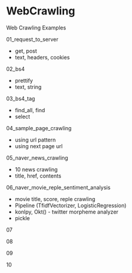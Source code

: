 # WebCrawling
Web Crawling Examples 

01_request_to_server
   - get, post
   - text, headers, cookies

02_bs4
   - prettify
   - text, string

03_bs4_tag
   - find_all, find
   - select
   
04_sample_page_crawling
   - using url pattern
   - using next page url
   
05_naver_news_crawling
   - 10 news crawling
   - title, href, contents

06_naver_movie_reple_sentiment_analysis
   - movie title, score, reple crawling
   - Pipeline (TfidfVectorizer, LogisticRegression)
   - konlpy, Okt() - twitter morpheme analyzer
   - pickle

07

08

09

10
